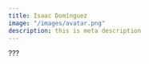 ```yaml
---
title: Isaac Domínguez
image: "/images/avatar.png"
description: this is meta description
---
```


???
